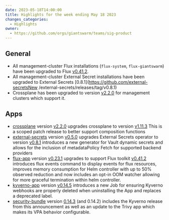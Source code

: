 ```yaml
---
date: 2023-05-18T14:00:00
title: Highlights for the week ending May 18 2023
changes_categories:
  - Highlights
owner:
  - https://github.com/orgs/giantswarm/teams/sig-product
---
```


## General

- All management-cluster Flux installations (`flux-system`, `flux-giantswarm`) have been upgraded to Flux [v0.41.2](https://github.com/fluxcd/flux2/releases/tag/v0.41.2).
- All management-cluster External Secret installations have been upgraded to External Secrets [0.8.1](https://github.com/external-secretsNew /external-secrets/releases/tag/v0.8.1)
- Crossplane has been upgraded to version [v2.2.0](https://github.com/giantswarm/crossplane/blob/main/CHANGELOG.md#220---2023-05-09) for management clusters which support it.

## Apps
- [crossplane](https://github.com/giantswarm/crossplane) version [v2.2.0](https://github.com/giantswarm/crossplane/blob/main/CHANGELOG.md#220---2023-05-09) upgrades crossplane to version [v1.11.3](https://github.com/crossplane/crossplane/releases/tag/v1.11.3) This is a scoped patch release to better support composition functions
- [external-secrets](https://github.com/giantswarm/external-secrets/) version [v0.5.0](https://github.com/giantswarm/external-secrets/blob/main/CHANGELOG.md#050---2023-04-27) upgrades External Secrets operator to version [v0.8.1](https://github.com/external-secrets/external-secrets/releases/tag/v0.8.1) introduces a new generator for Vault dynamic secrets and allows for the inclusion of metadataPolicy Fetch for supported backend providers
- [flux-app](https://github.com/giantswarm/flux-app) version [v0.23.1](https://github.com/giantswarm/flux-app/blob/master/CHANGELOG.md#0231---2023-05-04) upgrades to support Flux toolkit [v0.41.2](https://github.com/fluxcd/flux2/releases/tag/v0.41.2) introduces flux events command to display events for flux resources, improves memory consumption for Helm controller with up to 50% observed reduction and now includes an opt-in OOM watcher allowing for more graceful termination within helm controller.
- [kyverno-app](https://github.com/giantswarm/kyverno-app) version [v0.14.5](https://github.com/giantswarm/kyverno-app/blob/main/CHANGELOG.md#0145---2023-05-16) introduces a new Job for ensuring Kyverno webhooks are properly deleted when uninstalling the App and replaces a deprecated label.
- [security-bundle](https://github.com/giantswarm/security-bundle) version [0.14.3](https://github.com/giantswarm/security-bundle/blob/main/CHANGELOG.md#0143---2023-05-17) (and 0.14.2) includes the Kyverno release from this announcement as well as an update to the Trivy app which makes its VPA behavior configurable.


